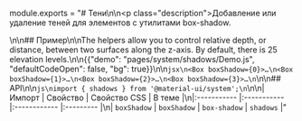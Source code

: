 module.exports = "# Тени\n\n<p class=\"description\">Добавление или удаление теней для элементов с утилитами box-shadow.</p>\n\n## Пример\n\nThe helpers allow you to control relative depth, or distance, between two surfaces along the z-axis. By default, there is 25 elevation levels.\n\n{{\"demo\": \"pages/system/shadows/Demo.js\", \"defaultCodeOpen\": false, \"bg\": true}}\n\n```jsx\n<Box boxShadow={0}>…\n<Box boxShadow={1}>…\n<Box boxShadow={2}>…\n<Box boxShadow={3}>…\n```\n\n## API\n\n```js\nimport { shadows } from '@material-ui/system';\n```\n\n| Импорт      | Свойство    | Свойство CSS | В теме    |\n|:----------- |:----------- |:------------ |:--------- |\n| `boxShadow` | `boxShadow` | `box-shadow` | `shadows` |"